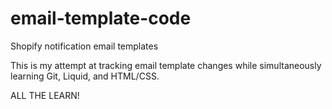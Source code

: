 email-template-code
===================

Shopify notification email templates

This is my attempt at tracking email template changes while simultaneously learning Git, Liquid, and HTML/CSS. 

ALL THE LEARN!

